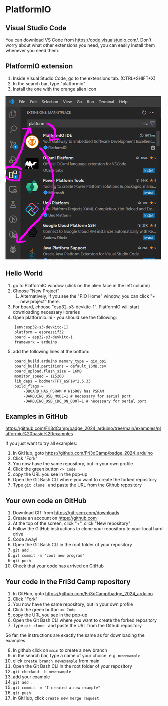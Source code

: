 # PlatformIO

## Visual Studio Code

You can download VS Code from <https://code.visualstudio.com/>.
Don't worry about what other extensions you need, you can easily install them whenever you need them.

## PlatformIO extension

1. Inside Visual Studio Code, go to the extensions tab. (CTRL+SHIFT+X)
2. In the search bar, type "platformio"
3. Install the one with the orange alien icon

  ![screenshot](platformio.png)

## Hello World

1. go to PlatformIO window (click on the alien face in the left column)
2. Choose "New Project"
      1. Alternatively, if you see the "PIO Home" window, you can click "+ new project" there.
3. For board, choose "esp32-s3-devkitc-1". PlatformIO will start downloading necessary libraries
4. Open platformio.ini - you should see the following:
```
    [env:esp32-s3-devkitc-1]
    platform = espressif32
    board = esp32-s3-devkitc-1
    framework = arduino
```
5. add the following lines at the bottom:
```
    board_build.arduino.memory_type = qio_opi 
    board_build.partitions = default_16MB.csv
    board_upload.flash_size = 16MB
    monitor_speed = 115200
    lib_deps = bodmer/TFT_eSPI@^2.5.33
    build_flags = 
        -DBOARD_HAS_PSRAM # N16R8V has PSRAM
        -DARDUINO_USB_MODE=1 # necessary for serial port
        -DARDUINO_USB_CDC_ON_BOOT=1 # necessary for serial port
```


## Examples in GitHub

<https://github.com/Fri3dCamp/badge_2024_arduino/tree/main/examples/platformio%20basic%20examples>

If you just want to try all examples:

1. In GitHub, goto <https://github.com/Fri3dCamp/badge_2024_arduino>
2. Click "Fork"
3. You now have the same repository, but in your own profile
4. Click the green button `<> Code`
5. copy the URL you see in the pop-up
6. Open the Git Bash CLI where you want to create the forked repository
7. Type `git clone ` and paste the URL from the Github repository

## Your own code on GitHub

1. Download GIT from <https://git-scm.com/downloads>
2. Create an account on <https://github.com>
3. At the top of the screen, click "+", click "New repository"
4. Follow the GitHub instructions to clone your repository to your local hard drive
5. Code away!
6. Open the Git Bash CLI in the root folder of your repository
7. `git add .`
8. `git commit -m "cool new program"`
9. `git push`
10. Check that your code has arrived on GitHub

## Your code in the Fri3d Camp repository

1. In GitHub, goto <https://github.com/Fri3dCamp/badge_2024_arduino>
2. Click "Fork"
3. You now have the same repository, but in your own profile
4. Click the green button `<> Code`
5. copy the URL you see in the pop-up
6. Open the Git Bash CLI where you want to create the forked repository
7. Type `git clone ` and paste the URL from the Github repository

So far, the instructions are exactly the same as for downloading the examples

8. In github click on `main` to create a new branch
9. in the search bar, type a name of your choice, e.g. `newexample`
10. click `create branch newexample` from main
11. Open the Git Bash CLI in the root folder of your repository
12. `git checkout -b newexample`
13. add your example
14. `git add .`
15. `git commit -m "I created a new example"`
16. `git push`
17. in GitHub, click `create new merge request`